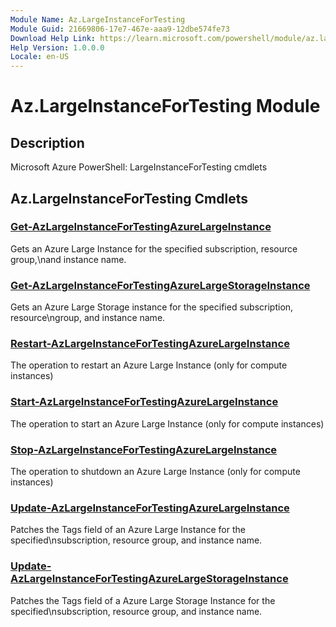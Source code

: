 ```yaml
---
Module Name: Az.LargeInstanceForTesting
Module Guid: 21669806-17e7-467e-aaa9-12dbe574fe73
Download Help Link: https://learn.microsoft.com/powershell/module/az.largeinstancefortesting
Help Version: 1.0.0.0
Locale: en-US
---
```


# Az.LargeInstanceForTesting Module
## Description
Microsoft Azure PowerShell: LargeInstanceForTesting cmdlets

## Az.LargeInstanceForTesting Cmdlets
### [Get-AzLargeInstanceForTestingAzureLargeInstance](Get-AzLargeInstanceForTestingAzureLargeInstance.md)
Gets an Azure Large Instance for the specified subscription, resource group,\nand instance name.

### [Get-AzLargeInstanceForTestingAzureLargeStorageInstance](Get-AzLargeInstanceForTestingAzureLargeStorageInstance.md)
Gets an Azure Large Storage instance for the specified subscription, resource\ngroup, and instance name.

### [Restart-AzLargeInstanceForTestingAzureLargeInstance](Restart-AzLargeInstanceForTestingAzureLargeInstance.md)
The operation to restart an Azure Large Instance (only for compute instances)

### [Start-AzLargeInstanceForTestingAzureLargeInstance](Start-AzLargeInstanceForTestingAzureLargeInstance.md)
The operation to start an Azure Large Instance (only for compute instances)

### [Stop-AzLargeInstanceForTestingAzureLargeInstance](Stop-AzLargeInstanceForTestingAzureLargeInstance.md)
The operation to shutdown an Azure Large Instance (only for compute instances)

### [Update-AzLargeInstanceForTestingAzureLargeInstance](Update-AzLargeInstanceForTestingAzureLargeInstance.md)
Patches the Tags field of an Azure Large Instance for the specified\nsubscription, resource group, and instance name.

### [Update-AzLargeInstanceForTestingAzureLargeStorageInstance](Update-AzLargeInstanceForTestingAzureLargeStorageInstance.md)
Patches the Tags field of a Azure Large Storage Instance for the specified\nsubscription, resource group, and instance name.

